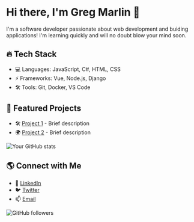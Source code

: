 # Hi there, I'm Greg Marlin 👋
I'm a software developer passionate about web development and buiding applications! I'm learning quickly and will no doubt blow your mind soon.

## 🔥 Tech Stack
- 💻 Languages: JavaScript, C#, HTML, CSS
- ⚡ Frameworks: Vue, Node.js, Django
- 🛠 Tools: Git, Docker, VS Code

## 🚀 Featured Projects
- 🛠 [Project 1](https://github.com/username/project1) - Brief description
- 🌍 [Project 2](https://github.com/username/project2) - Brief description

![Your GitHub stats](https://github-readme-stats.vercel.app/api?BlueFyre22=username&show_icons=true&theme=dark)


  ## 🌎 Connect with Me

- 💼 [LinkedIn](https://www.linkedin.com/in/yourname)
- 🐦 [Twitter](https://twitter.com/yourhandle)
- 📫 [Email](mailto:your.email@example.com)

![GitHub followers](https://img.shields.io/github/followers/BlueFyre22?label=Follow&style=social)


<!--
**BlueFyre22/BlueFyre22** is a ✨ _special_ ✨ repository because its `README.md` (this file) appears on your GitHub profile.

Here are some ideas to get you started:

- 🔭 I’m currently working on ...
- 🌱 I’m currently learning ...
- 👯 I’m looking to collaborate on ...
- 🤔 I’m looking for help with ...
- 💬 Ask me about ...
- 📫 How to reach me: ...
- 😄 Pronouns: ...
- ⚡ Fun fact: ...
-->
